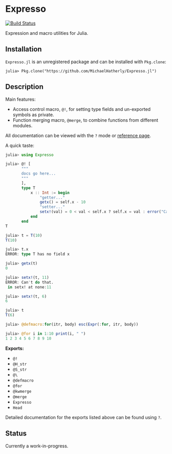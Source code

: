 
# Expresso

[![Build Status](https://travis-ci.org/MichaelHatherly/Expresso.jl.svg?branch=master)](https://travis-ci.org/MichaelHatherly/Expresso.jl)

Expression and macro utilities for Julia.

## Installation

``Expresso.jl`` is an unregistered package and can be installed with ``Pkg.clone``:

    julia> Pkg.clone("https://github.com/MichaelHatherly/Expresso.jl")

## Description

Main features:

  * Access control macro, `@!`, for setting type fields and un-exported symbols as private.
  * Function merging macro, `@merge`, to combine functions from different modules.

All documentation can be viewed with the `?` mode or [reference page](doc/reference.md).

A quick taste:

```julia
julia> using Expresso

julia> @! [
       """
       docs go here...
       """
       ],
       type T
           x :: Int := begin
               "getter..."
               getx() = self.x - 10
               "setter..."
               setx!(val) = 0 < val < self.x ? self.x = val : error("Can't do that.")
           end
       end
T

julia> t = T(10)
T(10)

julia> t.x
ERROR: type T has no field x

julia> getx(t)
0

julia> setx!(t, 11)
ERROR: Can't do that.
 in setx! at none:11

julia> setx!(t, 6)
6

julia> t
T(6)

julia> @defmacro:for(itr, body) esc(Expr(:for, itr, body))

julia> @for i in 1:10 print(i, " ")
1 2 3 4 5 6 7 8 9 10
```

**Exports:**

  * `@!`
  * `@H_str`
  * `@S_str`
  * `@\`
  * `@defmacro`
  * `@for`
  * `@kwmerge`
  * `@merge`
  * `Expresso`
  * `Head`

Detailed documentation for the exports listed above can be found using `?`.


## Status

Currently a work-in-progress.

